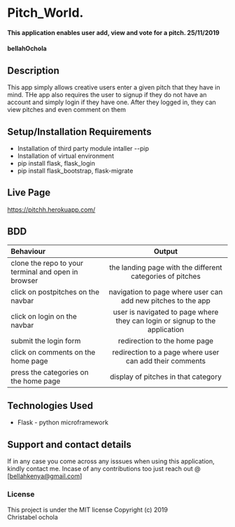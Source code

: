 # Pitch_World.
#### This application enables user add, view and vote for a pitch. 25/11/2019
#### bellahOchola
## Description
This app simply allows creative users enter a given pitch that they have in mind. THe app also requires the user to signup if they do not have an account and simply login if they have one. After they logged in, they can view pitches and even comment on them
## Setup/Installation Requirements
* Installation of third party module intaller --pip
* Installation of virtual environment
* pip install flask, flask_login
* pip install flask_bootstrap, flask-migrate
## Live Page
https://pitchh.herokuapp.com/
## BDD
| Behaviour | Output |
| :---------------- | :---------------: |
| clone the repo to your terminal and open in browser | the landing page with the different categories of pitches  |
| click on postpitches on the navbar | navigation to page where user can add new pitches to the app |
| click on login on the navbar | user is navigated to page where they can login or signup to the application |
| submit the login form | redirection to the home page |
| click on comments on the home page | redirection to a page where user can add their comments |
| press the categories on the home page | display of pitches in that category |
## Technologies Used
* Flask - python microframework
## Support and contact details
If in any case you come across any isssues when using this application, kindly contact me. Incase of any contributions too just reach out @ [bellahkenya@gmail.com]
### License
This project is under the MIT license
Copyright (c) 2019  
Christabel ochola